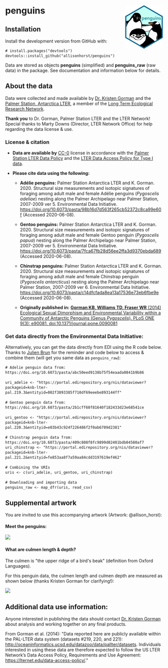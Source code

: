 # penguins <img src='man/figures/logo.png' align="right" height="138.5" />

## Installation 

Install the development version from GitHub with:

```
# install.packages("devtools")
devtools::install_github("allisonhorst/penguins")
```

Data are stored as objects **penguins** (simplified) and **penguins_raw** (raw data) in the package. See documentation and information below for details. 

## About the data

Data were collected and made available by [Dr. Kristen Gorman](https://www.uaf.edu/cfos/people/faculty/detail/kristen-gorman.php) and the [Palmer Station, Antarctica LTER](https://pal.lternet.edu/), a member of the [Long Term Ecological Research Network](https://lternet.edu/). 

**Thank you** to Dr. Gorman, Palmer Station LTER and the LTER Network! Special thanks to Marty Downs (Director, LTER Network Office) for help regarding the data license & use.

### License & citation

- **Data are available by** [CC-0](https://creativecommons.org/share-your-work/public-domain/cc0/) license in accordance with the [Palmer Station LTER Data Policy](http://pal.lternet.edu/data/policies) and the [LTER Data Access Policy for Type I data](https://lternet.edu/data-access-policy/).

- **Please cite data using the following:**

    - **Adélie penguins:** Palmer Station Antarctica LTER and K. Gorman. 2020. Structural size measurements and isotopic signatures of foraging among adult male and female Adélie penguins (*Pygoscelis adeliae*) nesting along the Palmer Archipelago near Palmer Station, 2007-2009 ver 5. Environmental Data Initiative. https://doi.org/10.6073/pasta/98b16d7d563f265cb52372c8ca99e60f (Accessed 2020-06-08).

    - **Gentoo penguins:** Palmer Station Antarctica LTER and K. Gorman. 2020. Structural size measurements and isotopic signatures of foraging among adult male and female Gentoo penguin (*Pygoscelis papua*) nesting along the Palmer Archipelago near Palmer Station, 2007-2009 ver 5. Environmental Data Initiative. https://doi.org/10.6073/pasta/7fca67fb28d56ee2ffa3d9370ebda689 (Accessed 2020-06-08).

    - **Chinstrap penguins:** Palmer Station Antarctica LTER and K. Gorman. 2020. Structural size measurements and isotopic signatures of foraging among adult male and female Chinstrap penguin (*Pygoscelis antarcticus*) nesting along the Palmer Archipelago near Palmer Station, 2007-2009 ver 6. Environmental Data Initiative. https://doi.org/10.6073/pasta/c14dfcfada8ea13a17536e73eb6fbe9e (Accessed 2020-06-08).

    - **Originally published in:** [**Gorman KB, Williams TD, Fraser WR** (2014) Ecological Sexual Dimorphism and Environmental Variability within a Community of Antarctic Penguins (Genus *Pygoscelis*). PLoS ONE 9(3): e90081. doi:10.1371/journal.pone.0090081](https://journals.plos.org/plosone/article?id=10.1371/journal.pone.0090081)


### Get data directly from the Environmental Data Initiative: 

Alternatively, you can get the data directly from EDI using the R code below. Thanks to [Julien Brun](http://brunj7.github.io/about/ ) for the reminder and code below to access & combine them (will get you same data as `penguins_raw`):  

```
# Adelie penguin data from: https://doi.org/10.6073/pasta/abc50eed9138b75f54eaada0841b9b86

uri_adelie <- "https://portal.edirepository.org/nis/dataviewer?packageid=knb-lter-pal.219.3&entityid=002f3893385f710df69eeebe893144ff"

# Gentoo penguin data from: https://doi.org/10.6073/pasta/2b1cff60f81640f182433d23e68541ce

uri_gentoo <- "https://portal.edirepository.org/nis/dataviewer?packageid=knb-lter-pal.220.3&entityid=e03b43c924f226486f2f0ab6709d2381"

# Chinstrap penguin data from: https://doi.org/10.6073/pasta/409c808f8fc9899d02401bdb04580af7
uri_chinstrap <- "https://portal.edirepository.org/nis/dataviewer?packageid=knb-lter-pal.221.2&entityid=fe853aa8f7a59aa84cdd3197619ef462"

# Combining the URIs
uris <- c(uri_adelie, uri_gentoo, uri_chinstrap)

# Downloading and importing data
penguins_raw <- map_dfr(uris, read_csv)
```

## Supplemental artwork

You are invited to use this accompanying artwork (Artwork: @allison_horst):

#### Meet the penguins: 
<img src="figures/lter_penguins.png" width="600"/>

#### What are culmen length & depth? 

The culmen is "the upper ridge of a bird's beak" (definition from Oxford Languages). 

For this penguin data, the culmen length and culmen depth are measured as shown below (thanks Kristen Gorman for clarifying!):

<img src="figures/culmen_depth.png" width="400"/>

## Additional data use information: 

Anyone interested in publishing the data should contact [Dr. Kristen Gorman](https://www.uaf.edu/cfos/people/faculty/detail/kristen-gorman.php) about analysis and working together on any final products.

From Gorman et al. (2014): "Data reported here are publicly available within the PAL-LTER data system (datasets #219, 220, and 221): http://oceaninformatics.ucsd.edu/datazoo/data/pallter/datasets. Individuals interested in using these data are therefore expected to follow the US LTER Network’s Data Access Policy, Requirements and Use Agreement: https://lternet.edu/data-access-policy/."

